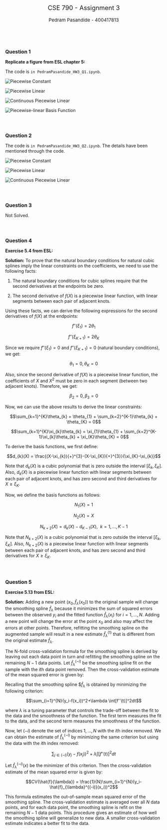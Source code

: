 <div style="text-align:center;font-size:20px">
  CSE 790 - Assignment 3
</div>
<br>
<div style="text-align:center;font-size:15px">
  Pedram Pasandide - 400417813
</div>

<br>
<br>
<br>
<br>

**<span style="font-size:16px">Question 1 </span>**

**Replicate a figure from ESL chapter 5:**

The code is `in PedramPasandide_HW3_Q1.ipynb`.

![Piecewise Constant](output1_HW3_Q1.png)

![Piecewise Linear](output2_HW3_Q1.png)

![Continuous Piecewise Linear](output3_HW3_Q1.png)

![Piecewise-linear Basis Function](output4_HW3_Q1.png)

<br>
<br>

**<span style="font-size:16px">Question 2 </span>**

The code is `in PedramPasandide_HW3_Q2.ipynb`. The details have been mentioned through the code.

![Piecewise Constant](output1_HW3_Q2.png)

![Piecewise Linear](output2_HW3_Q2.png)

![Continuous Piecewise Linear](output3_HW3_Q2.png)


<br>
<br>

**<span style="font-size:16px">Question 3 </span>**

Not Solved.

<br>
<br>

**<span style="font-size:16px">Question 4 </span>**

**Exercise 5.4 from ESL:** 

**Solution:** To prove that the natural boundary conditions for natural cubic splines imply the linear constraints on the coefficients, we need to use the following facts:

1. The natural boundary conditions for cubic splines require that the second derivatives at the endpoints be zero.

2. The second derivative of $f(X)$ is a piecewise linear function, with linear segments between each pair of adjacent knots.

Using these facts, we can derive the following expressions for the second derivatives of $f(X)$ at the endpoints:

$$f''(\xi_{1}) = 2\theta_{1}$$

$$f''(\xi_{K+1}) = 2\theta_{K}$$

Since we require $f''(\xi_{1})=0$ and $f''(\xi_{K+1})=0$ (natural boundary conditions), we get:

$$\theta_{1} = 0, \theta_{K} = 0$$

Also, since the second derivative of $f(X)$ is a piecewise linear function, the coefficients of $X$ and $X^2$ must be zero in each segment (between two adjacent knots). Therefore, we get:

$$\beta_{2} = 0, \beta_{3} = 0$$

Now, we can use the above results to derive the linear constraints:

$$\sum_{k=1}^{K}\theta_{k} = \theta_{1} + \sum_{k=2}^{K-1}\theta_{k} + \theta_{K} = 0$$

$$\sum_{k=1}^{K}\xi_{k}\theta_{k} = \xi_{1}\theta_{1} + \sum_{k=2}^{K-1}\xi_{k}\theta_{k} + \xi_{K}\theta_{K} = 0$$

To derive the basis functions, we first define:

$$d_{k}(X) = \frac{(X-\xi_{k}){+}^{3}-(X-\xi_{K}){+}^{3}}{\xi_{K}-\xi_{k}}$$

Note that $d_{k}(X)$ is a cubic polynomial that is zero outside the interval $[\xi_{k}, \xi_{K}]$. Also, $d_{k}(X)$ is a piecewise linear function with linear segments between each pair of adjacent knots, and has zero second and third derivatives for $X≥\xi_{K}$.

Now, we define the basis functions as follows:

$$N_{1}(X) = 1$$

$$N_{2}(X) = X$$

$$N_{k+2}(X) = d_{k}(X) - d_{K-1}(X),\ \ k=1,\dots,K-1$$

Note that $N_{k+2}(X)$ is a cubic polynomial that is zero outside the interval $[\xi_{k}, \xi_{K}]$. Also, $N_{k+2}(X)$ is a piecewise linear function with linear segments between each pair of adjacent knots, and has zero second and third derivatives for $X≥\xi_{K}$.

<br>
<br>

**<span style="font-size:16px">Question 5 </span>**

**Exercise 5.13 from ESL:** 

**Solution:** Adding a new point $(x_0,\hat{f}_{\lambda}(x_0))$ to the original sample will change the smoothing spline $\hat{f}_{\lambda}$ because it minimizes the sum of squared errors between the observed $y_i$ and the fitted function $\hat{f}_{\lambda}(x_i)$ for $i = 1,\dots,N$. Adding a new point will change the error at the point $x_0$ and also may affect the errors at other points. Therefore, refitting the smoothing spline on the augmented sample will result in a new estimate $\hat{f}_{\lambda}^{(1)}$ that is different from the original estimate $\hat{f}_{\lambda}$.

The N-fold cross-validation formula for the smoothing spline is derived by leaving out each data point in turn and refitting the smoothing spline on the remaining $N-1$ data points. Let $\hat{f}_{\lambda}^{(-i)}$ be the smoothing spline fit on the sample with the $i$th data point removed. Then the cross-validation estimate of the mean squared error is given by:

Recalling that the smoothing spline $$\hat{f}_{\lambda}$ is obtained by minimizing the following criterion:

$$\sum_{i=1}^{N}(y_i-f(x_i))^2+\lambda \int[f''(t)]^2dt$$

where $\lambda$ is a tuning parameter that controls the trade-off between the fit to the data and the smoothness of the function. The first term measures the fit to the data, and the second term measures the smoothness of the function.

Now, let $(-i)$ denote the set of indices ${1,\dots,N}$ with the $i$th index removed. We can obtain the estimate of $\hat{f}_{λ}^{(-i)}$ by minimizing the same criterion but using the data with the $i$th index removed:

$$\sum_{j\in(-i)}(y_j-f(x_j))^2+\lambda \int[f''(t)]^2dt$$


Let $\hat{f}_{\lambda}^{(-i)}(x)$ be the minimizer of this criterion. Then the cross-validation estimate of the mean squared error is given by:


$$CV(\hat{f}{\lambda}) = \frac{1}{N}\sum_{i=1}^{N}(y_i-\hat{f}_{\lambda}^{(-i)}(x_i))^2$$

This formula estimates the out-of-sample mean squared error of the smoothing spline. The cross-validation estimate is averaged over all $N$ data points, and for each data point, the smoothing spline is refit on the remaining $N-1$ data points. This procedure gives an estimate of how well the smoothing spline will generalize to new data. A smaller cross-validation estimate indicates a better fit to the data.
 